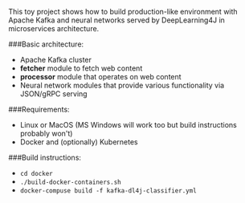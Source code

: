 This toy project shows how to build production-like environment with Apache Kafka and neural networks served by DeepLearning4J in microservices architecture.

###Basic architecture:
- Apache Kafka cluster
- **fetcher** module to fetch web content
- **processor** module that operates on web content
- Neural network modules that provide various functionality via JSON/gRPC serving


###Requirements:
- Linux or MacOS (MS Windows will work too but build instructions probably won't)
- Docker and (optionally) Kubernetes

###Build instructions:
- `cd docker`
- `./build-docker-containers.sh`
- `docker-compuse build -f kafka-dl4j-classifier.yml`